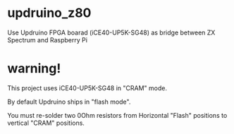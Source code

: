 # updruino_z80
Use Updruino FPGA boarad (iCE40-UP5K-SG48) as bridge between ZX Spectrum and Raspberry Pi

# warning!
This project uses iCE40-UP5K-SG48 in "CRAM" mode.

By default Updruino ships in "flash mode".

You must re-solder two 0Ohm resistors from Horizontal "Flash" positions to vertical "CRAM" positions. 
